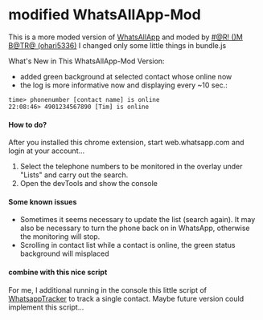 # modified WhatsAllApp-Mod

This is a more moded version of [WhatsAllApp](https://github.com/LoranKloeze/WhatsAllApp/) and moded by [#@R! ()M B@TR@ (ohari5336)](https://ohari5336.in)
I changed only some little things in bundle.js

What's New in This WhatsAllApp-Mod Version:
* added green background at selected contact whose online now
* the log is more informative now and displaying every ~10 sec.:
 ``` 
 time> phonenumber [contact name] is online 
 22:08:46> 4901234567890 [Tim] is online
 ```

#### How to do?

After you installed this chrome extension, start web.whatsapp.com and login at your account...

1. Select the telephone numbers to be monitored in the overlay under "Lists" and carry out the search.
2. Open the devTools and show the console

#### Some known issues

* Sometimes it seems necessary to update the list (search again). It may also be necessary to turn the phone back on in WhatsApp, otherwise the monitoring will stop. 
* Scrolling in contact list while a contact is online, the green status background will misplaced

#### combine with this nice script

For me, I additional running in the console this little script of [WhatsappTracker](https://github.com/electronixxx/WhatsappTracker) to track a single contact.
Maybe future version could implement this script...
